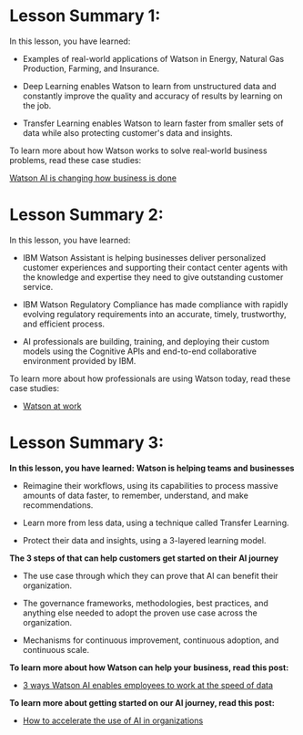 # Lesson Summary 1: 

In this lesson, you have learned:

- Examples of real-world applications of Watson in Energy, Natural Gas Production, Farming, and Insurance.

- Deep Learning enables Watson to learn from unstructured data and constantly improve the quality and accuracy of results by learning on the job.

- Transfer Learning enables Watson to learn faster from smaller sets of data while also protecting customer's data and insights. 

To learn more about how Watson works to solve real-world business problems, read these case studies:

[Watson AI is changing how business is done](https://www.ibm.com/watson/ai-stories)
 
# Lesson Summary 2:

In this lesson, you have learned:
- IBM Watson Assistant is helping businesses deliver personalized customer experiences and supporting their contact center agents with the knowledge and expertise they need to give outstanding customer service.

- IBM Watson Regulatory Compliance has made compliance with rapidly evolving regulatory requirements into an accurate, timely, trustworthy, and efficient process.

- AI professionals are building, training, and deploying their custom models using the Cognitive APIs and end-to-end collaborative environment provided by IBM.

To learn more about how professionals are using Watson today, read these case studies:

- [Watson at work](https://www.ibm.com/watson)

# Lesson Summary 3:

**In this lesson, you have learned:**
**Watson is helping teams and businesses**

- Reimagine their workflows, using its capabilities to process massive amounts of data faster, to remember, understand, and make recommendations.
 
- Learn more from less data, using a technique called Transfer Learning.

- Protect their data and insights, using a 3-layered learning model.


**The 3 steps of that can help customers get started on their AI journey**

- The use case through which they can prove that AI can benefit their organization.

- The governance frameworks, methodologies, best practices, and anything else needed to adopt the proven use case across the organization. 

- Mechanisms for continuous improvement, continuous adoption, and continuous scale.

**To learn more about how Watson can help your business, read this post:**

- [3 ways Watson AI enables employees to work at the speed of data](https://www.ibm.com/blogs/watson/2018/10/what-did-your-business-learn-last-night-3-ways-watson-ai-enables-employees-to-work-at-the-speed-of-data-and-do-more-interesting-work/)

**To learn more about getting started on our AI journey, read this post:**
- [How to accelerate the use of AI in organizations](https://www.ibm.com/blogs/think/2017/12/accelerating-ai/)
 
 